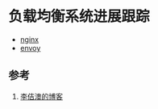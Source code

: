 <!-- toc -->
# 负载均衡系统进展跟踪

* [nginx](http://nginx.org/)
* [envoy](https://blog.envoyproxy.io/)

## 参考

1. [李佶澳的博客][1]

[1]: https://www.lijiaocn.com "李佶澳的博客"

